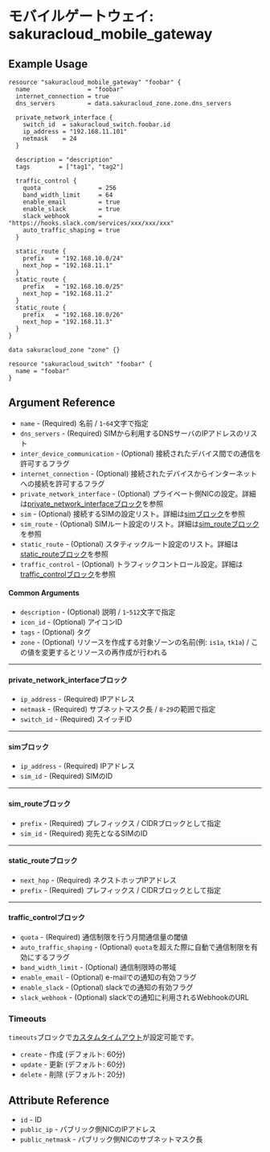 # モバイルゲートウェイ: sakuracloud_mobile_gateway

## Example Usage

```hcl
resource "sakuracloud_mobile_gateway" "foobar" {
  name                = "foobar"
  internet_connection = true
  dns_servers         = data.sakuracloud_zone.zone.dns_servers

  private_network_interface {
    switch_id  = sakuracloud_switch.foobar.id
    ip_address = "192.168.11.101"
    netmask    = 24
  }

  description = "description"
  tags        = ["tag1", "tag2"]

  traffic_control {
    quota                = 256
    band_width_limit     = 64
    enable_email         = true
    enable_slack         = true
    slack_webhook        = "https://hooks.slack.com/services/xxx/xxx/xxx"
    auto_traffic_shaping = true
  }

  static_route {
    prefix   = "192.168.10.0/24"
    next_hop = "192.168.11.1"
  }
  static_route {
    prefix   = "192.168.10.0/25"
    next_hop = "192.168.11.2"
  }
  static_route {
    prefix   = "192.168.10.0/26"
    next_hop = "192.168.11.3"
  }
}

data sakuracloud_zone "zone" {}

resource "sakuracloud_switch" "foobar" {
  name = "foobar"
}
```

## Argument Reference

* `name` - (Required) 名前 / `1`-`64`文字で指定
* `dns_servers` - (Required) SIMから利用するDNSサーバのIPアドレスのリスト
* `inter_device_communication` - (Optional) 接続されたデバイス間での通信を許可するフラグ
* `internet_connection` - (Optional) 接続されたデバイスからインターネットへの接続を許可するフラグ
* `private_network_interface` - (Optional) プライベート側NICの設定。詳細は[private_network_interfaceブロック](#private_network_interface)を参照
* `sim` - (Optional) 接続するSIMの設定リスト。詳細は[simブロック](#sim)を参照
* `sim_route` - (Optional) SIMルート設定のリスト。詳細は[sim_routeブロック](#sim_route)を参照
* `static_route` - (Optional) スタティックルート設定のリスト。詳細は[static_routeブロック](#static_route)を参照
* `traffic_control` - (Optional) トラフィックコントロール設定。詳細は[traffic_controlブロック](#traffic_control)を参照

#### Common Arguments

* `description` - (Optional) 説明 / `1`-`512`文字で指定
* `icon_id` - (Optional) アイコンID
* `tags` - (Optional) タグ
* `zone` - (Optional) リソースを作成する対象ゾーンの名前(例: `is1a`, `tk1a`) / この値を変更するとリソースの再作成が行われる

---

#### private_network_interfaceブロック

* `ip_address` - (Required) IPアドレス
* `netmask` - (Required) サブネットマスク長 / `8`-`29`の範囲で指定
* `switch_id` - (Required) スイッチID

---

#### simブロック

* `ip_address` - (Required) IPアドレス
* `sim_id` - (Required) SIMのID

---

#### sim_routeブロック

* `prefix` - (Required) プレフィックス / CIDRブロックとして指定
* `sim_id` - (Required) 宛先となるSIMのID

---

#### static_routeブロック

* `next_hop` - (Required) ネクストホップIPアドレス
* `prefix` - (Required) プレフィックス / CIDRブロックとして指定

---

#### traffic_controlブロック

* `quota` - (Required) 通信制限を行う月間通信量の閾値
* `auto_traffic_shaping` - (Optional) `quota`を超えた際に自動で通信制限を有効にするフラグ
* `band_width_limit` - (Optional) 通信制限時の帯域
* `enable_email` - (Optional) e-mailでの通知の有効フラグ
* `enable_slack` - (Optional) slackでの通知の有効フラグ
* `slack_webhook` - (Optional) slackでの通知に利用されるWebhookのURL


### Timeouts

`timeouts`ブロックで[カスタムタイムアウト](https://www.terraform.io/docs/configuration/resources.html#operation-timeouts)が設定可能です。  

* `create` - 作成 (デフォルト: 60分)
* `update` - 更新 (デフォルト: 60分)
* `delete` - 削除 (デフォルト: 20分)

## Attribute Reference

* `id` - ID
* `public_ip` - パブリック側NICのIPアドレス
* `public_netmask` - パブリック側NICのサブネットマスク長

